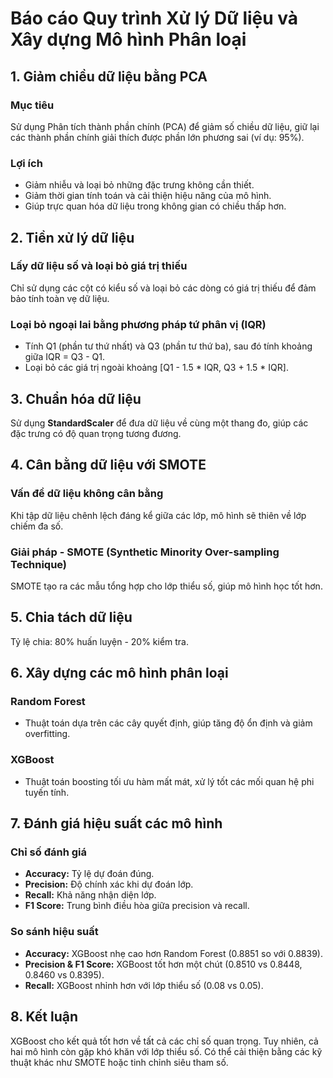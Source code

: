 # Báo cáo Quy trình Xử lý Dữ liệu và Xây dựng Mô hình Phân loại

## 1. Giảm chiều dữ liệu bằng PCA

### Mục tiêu
Sử dụng Phân tích thành phần chính (PCA) để giảm số chiều dữ liệu, giữ lại các thành phần chính giải thích được phần lớn phương sai (ví dụ: 95%).  

### Lợi ích
- Giảm nhiễu và loại bỏ những đặc trưng không cần thiết.  
- Giảm thời gian tính toán và cải thiện hiệu năng của mô hình.  
- Giúp trực quan hóa dữ liệu trong không gian có chiều thấp hơn.

## 2. Tiền xử lý dữ liệu

### Lấy dữ liệu số và loại bỏ giá trị thiếu
Chỉ sử dụng các cột có kiểu số và loại bỏ các dòng có giá trị thiếu để đảm bảo tính toàn vẹ dữ liệu.

### Loại bỏ ngoại lai bằng phương pháp tứ phân vị (IQR)
- Tính Q1 (phần tư thứ nhất) và Q3 (phần tư thứ ba), sau đó tính khoảng giữa IQR = Q3 - Q1.
- Loại bỏ các giá trị ngoài khoảng [Q1 - 1.5 * IQR, Q3 + 1.5 * IQR].

## 3. Chuẩn hóa dữ liệu
Sử dụng **StandardScaler** để đưa dữ liệu về cùng một thang đo, giúp các đặc trưng có độ quan trọng tương đương.

## 4. Cân bằng dữ liệu với SMOTE

### Vấn đề dữ liệu không cân bằng
Khi tập dữ liệu chênh lệch đáng kể giữa các lớp, mô hình sẽ thiên về lớp chiếm đa số.

### Giải pháp - SMOTE (Synthetic Minority Over-sampling Technique)
SMOTE tạo ra các mẫu tổng hợp cho lớp thiểu số, giúp mô hình học tốt hơn.

## 5. Chia tách dữ liệu
Tỷ lệ chia: 80% huấn luyện - 20% kiểm tra.

## 6. Xây dựng các mô hình phân loại

### Random Forest
- Thuật toán dựa trên các cây quyết định, giúp tăng độ ổn định và giảm overfitting.

### XGBoost
- Thuật toán boosting tối ưu hàm mất mát, xử lý tốt các mối quan hệ phi tuyến tính.

## 7. Đánh giá hiệu suất các mô hình

### Chỉ số đánh giá
- **Accuracy:** Tỷ lệ dự đoán đúng.
- **Precision:** Độ chính xác khi dự đoán lớp.
- **Recall:** Khả năng nhận diện lớp.
- **F1 Score:** Trung bình điều hòa giữa precision và recall.

### So sánh hiệu suất
- **Accuracy:** XGBoost nhẹ cao hơn Random Forest (0.8851 so với 0.8839).
- **Precision & F1 Score:** XGBoost tốt hơn một chút (0.8510 vs 0.8448, 0.8460 vs 0.8395).
- **Recall:** XGBoost nhỉnh hơn với lớp thiểu số (0.08 vs 0.05).

## 8. Kết luận
XGBoost cho kết quả tốt hơn về tất cả các chỉ số quan trọng. Tuy nhiên, cả hai mô hình còn gặp khó khăn với lớp thiểu số. Có thể cải thiện bằng các kỹ thuật khác như SMOTE hoặc tinh chỉnh siêu tham số.

